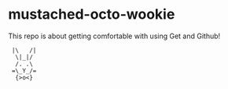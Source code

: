 mustached-octo-wookie
=====================

This repo is about getting comfortable with using Get and Github!

     |\   /|
      \|_|/
      /. .\
     =\_Y_/=
      {>o<}